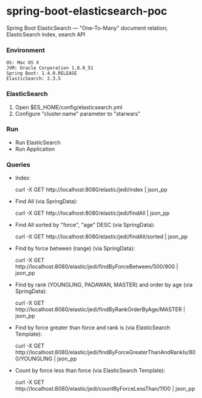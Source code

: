 # spring-boot-elasticsearch-poc

Spring Boot ElasticSearch — "One-To-Many" document relation; ElasticSearch index, search API

### Environment
	OS: Mac OS X
	JVM: Oracle Corporation 1.8.0_51
	Spring Boot: 1.4.0.RELEASE
	ElasticSearch: 2.3.5

### ElasticSearch
1. Open $ES_HOME/config/elasticsearch.yml
2. Configure "cluster.name" parameter to "starwars"

### Run
* Run ElasticSearch
* Run Application

### Queries
* Index:


    curl -X GET http://localhost:8080/elastic/jedi/index | json_pp

* Find All (via SpringData):


    curl -X GET http://localhost:8080/elastic/jedi/findAll | json_pp

* Find All sorted by "force", "age" DESC (via SpringData):


    curl -X GET http://localhost:8080/elastic/jedi/findAll/sorted | json_pp

* Find by force between (range) (via SpringData):


    curl -X GET http://localhost:8080/elastic/jedi/findByForceBetween/500/900 | json_pp

* Find by rank (YOUNGLING, PADAWAN, MASTER) and order by age (via SpringData):


    curl -X GET http://localhost:8080/elastic/jedi/findByRankOrderByAge/MASTER | json_pp

* Find by force greater than force and rank is (via ElasticSearch Template):


    curl -X GET http://localhost:8080/elastic/jedi/findByForceGreaterThanAndRankIs/800/YOUNGLING | json_pp

* Count by force less than force (via ElasticSearch Template):


    curl -X GET http://localhost:8080/elastic/jedi/countByForceLessThan/1100 | json_pp
